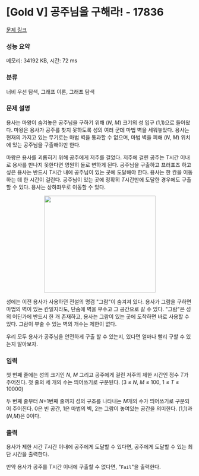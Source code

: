 # [Gold V] 공주님을 구해라! - 17836 

[문제 링크](https://www.acmicpc.net/problem/17836) 

### 성능 요약

메모리: 34192 KB, 시간: 72 ms

### 분류

너비 우선 탐색, 그래프 이론, 그래프 탐색

### 문제 설명

<p>용사는 마왕이 숨겨놓은 공주님을 구하기 위해 (<em>N</em>, <em>M</em>) 크기의 성 입구 (1,1)으로 들어왔다. 마왕은 용사가 공주를 찾지 못하도록 성의 여러 군데 마법 벽을 세워놓았다. 용사는 현재의 가지고 있는 무기로는 마법 벽을 통과할 수 없으며, 마법 벽을 피해 (<em>N</em>, <em>M</em>) 위치에 있는 공주님을 구출해야만 한다.</p>

<p>마왕은 용사를 괴롭히기 위해 공주에게 저주를 걸었다. 저주에 걸린 공주는 <em>T</em>시간 이내로 용사를 만나지 못한다면 영원히 돌로 변하게 된다. 공주님을 구출하고 프러포즈 하고 싶은 용사는 반드시 <em>T</em>시간 내에 공주님이 있는 곳에 도달해야 한다. 용사는 한 칸을 이동하는 데 한 시간이 걸린다. 공주님이 있는 곳에 정확히 <em>T</em>시간만에 도달한 경우에도 구출할 수 있다. 용사는 상하좌우로 이동할 수 있다.</p>

<p style="text-align: center;"><img alt="" src="" style="width: 300px; height: 261px;"></p>

<p>성에는 이전 용사가 사용하던 전설의 명검 "그람"이 숨겨져 있다. 용사가 그람을 구하면 마법의 벽이 있는 칸일지라도, 단숨에 벽을 부수고 그 공간으로 갈 수 있다. "그람"은 성의 어딘가에 반드시 한 개 존재하고, 용사는 그람이 있는 곳에 도착하면 바로 사용할 수 있다. 그람이 부술 수 있는 벽의 개수는 제한이 없다.</p>

<p>우리 모두 용사가 공주님을 안전하게 구출 할 수 있는지, 있다면 얼마나 빨리 구할 수 있는지 알아보자.</p>

### 입력 

 <p>첫 번째 줄에는 성의 크기인 <em>N</em>, <em>M</em> 그리고 공주에게 걸린 저주의 제한 시간인 정수 <em>T</em>가 주어진다. 첫 줄의 세 개의 수는 띄어쓰기로 구분된다. (3 ≤ <em>N</em>, <em>M</em> ≤ 100, 1 ≤ <em>T</em> ≤ 10000)</p>

<p>두 번째 줄부터 <em>N</em>+1번째 줄까지 성의 구조를 나타내는 <em>M</em>개의 수가 띄어쓰기로 구분되어 주어진다. 0은 빈 공간, 1은 마법의 벽, 2는 그람이 놓여있는 공간을 의미한다. (1,1)과 (<em>N</em>,<em>M</em>)은 0이다.</p>

### 출력 

 <p>용사가 제한 시간 <em>T</em>시간 이내에 공주에게 도달할 수 있다면, 공주에게 도달할 수 있는 최단 시간을 출력한다.</p>

<p>만약 용사가 공주를 <em>T</em>시간 이내에 구출할 수 없다면, "<code>Fail</code>"을 출력한다.</p>

